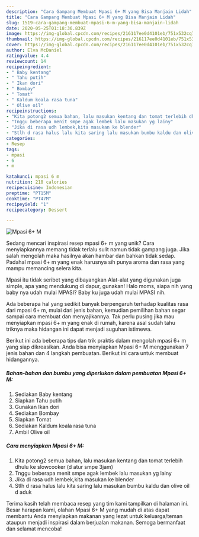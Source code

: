 ```yaml
---
description: "Cara Gampang Membuat Mpasi 6+ M yang Bisa Manjain Lidah"
title: "Cara Gampang Membuat Mpasi 6+ M yang Bisa Manjain Lidah"
slug: 1519-cara-gampang-membuat-mpasi-6-m-yang-bisa-manjain-lidah
date: 2020-05-25T01:18:36.839Z
image: https://img-global.cpcdn.com/recipes/216117ee0d4101eb/751x532cq70/mpasi-6-m-foto-resep-utama.jpg
thumbnail: https://img-global.cpcdn.com/recipes/216117ee0d4101eb/751x532cq70/mpasi-6-m-foto-resep-utama.jpg
cover: https://img-global.cpcdn.com/recipes/216117ee0d4101eb/751x532cq70/mpasi-6-m-foto-resep-utama.jpg
author: Elva McDaniel
ratingvalue: 4.4
reviewcount: 14
recipeingredient:
- " Baby kentang"
- " Tahu putih"
- " Ikan dori"
- " Bombay"
- " Tomat"
- " Kaldum koala rasa tuna"
- " Olive oil"
recipeinstructions:
- "Kita potong2 semua bahan, lalu masukan kentang dan tomat terlebih dhulu ke slowcooker (d atur smpe 3jam)"
- "Tnggu beberapa menit smpe agak lembek lalu masukan yg lainy"
- "Jika di rasa udh lembek,kita masukan ke blender"
- "Stlh d rasa halus lalu kita saring lalu masukan bumbu kaldu dan olive oil d aduk"
categories:
- Resep
tags:
- mpasi
- 6
- m

katakunci: mpasi 6 m 
nutrition: 210 calories
recipecuisine: Indonesian
preptime: "PT15M"
cooktime: "PT47M"
recipeyield: "1"
recipecategory: Dessert

---
```



![Mpasi 6+ M](https://img-global.cpcdn.com/recipes/216117ee0d4101eb/751x532cq70/mpasi-6-m-foto-resep-utama.jpg)

Sedang mencari inspirasi resep mpasi 6+ m yang unik? Cara menyiapkannya memang tidak terlalu sulit namun tidak gampang juga. Jika salah mengolah maka hasilnya akan hambar dan bahkan tidak sedap. Padahal mpasi 6+ m yang enak harusnya sih punya aroma dan rasa yang mampu memancing selera kita.

Mpasi itu tidak seribet yang dibayangkan Alat-alat yang digunakan juga simple, apa yang mendukung di dapur, gunakan! Halo moms, siapa nih yang baby nya udah mulai MPASI? Baby ku juga udah mulai MPASI nih.

Ada beberapa hal yang sedikit banyak berpengaruh terhadap kualitas rasa dari mpasi 6+ m, mulai dari jenis bahan, kemudian pemilihan bahan segar sampai cara membuat dan menyajikannya. Tak perlu pusing jika mau menyiapkan mpasi 6+ m yang enak di rumah, karena asal sudah tahu triknya maka hidangan ini dapat menjadi suguhan istimewa.


Berikut ini ada beberapa tips dan trik praktis dalam mengolah mpasi 6+ m yang siap dikreasikan. Anda bisa menyiapkan Mpasi 6+ M menggunakan 7 jenis bahan dan 4 langkah pembuatan. Berikut ini cara untuk membuat hidangannya.

<!--inarticleads1-->

##### Bahan-bahan dan bumbu yang diperlukan dalam pembuatan Mpasi 6+ M:

1. Sediakan  Baby kentang
1. Siapkan  Tahu putih
1. Gunakan  Ikan dori
1. Sediakan  Bombay
1. Siapkan  Tomat
1. Sediakan  Kaldum koala rasa tuna
1. Ambil  Olive oil




<!--inarticleads2-->

##### Cara menyiapkan Mpasi 6+ M:

1. Kita potong2 semua bahan, lalu masukan kentang dan tomat terlebih dhulu ke slowcooker (d atur smpe 3jam)
1. Tnggu beberapa menit smpe agak lembek lalu masukan yg lainy
1. Jika di rasa udh lembek,kita masukan ke blender
1. Stlh d rasa halus lalu kita saring lalu masukan bumbu kaldu dan olive oil d aduk




Terima kasih telah membaca resep yang tim kami tampilkan di halaman ini. Besar harapan kami, olahan Mpasi 6+ M yang mudah di atas dapat membantu Anda menyiapkan makanan yang lezat untuk keluarga/teman ataupun menjadi inspirasi dalam berjualan makanan. Semoga bermanfaat dan selamat mencoba!
